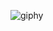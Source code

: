 ![giphy](https://user-images.githubusercontent.com/26341681/173406047-36d3c715-28d7-4960-8750-fadc28aec742.gif)
